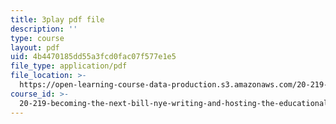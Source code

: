 ```yaml
---
title: 3play pdf file
description: ''
type: course
layout: pdf
uid: 4b4470185dd55a3fcd0fac07f577e1e5
file_type: application/pdf
file_location: >-
  https://open-learning-course-data-production.s3.amazonaws.com/20-219-becoming-the-next-bill-nye-writing-and-hosting-the-educational-show-january-iap-2015/4b4470185dd55a3fcd0fac07f577e1e5_AjK2zF9yN0k.pdf
course_id: >-
  20-219-becoming-the-next-bill-nye-writing-and-hosting-the-educational-show-january-iap-2015
---
```


